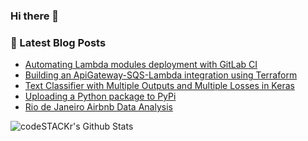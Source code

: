 ### Hi there 👋

<!--
**DanielDaCosta/DanielDaCosta** is a ✨ _special_ ✨ repository because its `README.md` (this file) appears on your GitHub profile.

Here are some ideas to get you started:

- 🔭 I’m currently working on ...
- 🌱 I’m currently learning ...
- 👯 I’m looking to collaborate on ...
- 🤔 I’m looking for help with ...
- 💬 Ask me about ...
- 📫 How to reach me: ...
- 😄 Pronouns: ...
- ⚡ Fun fact: ...
-->

### 📕 Latest Blog Posts
<!-- BLOG-POST-LIST:START -->
- [Automating Lambda modules deployment with GitLab CI](https://towardsdatascience.com/automating-lambda-modules-deployment-with-gitlab-ci-b34cc58a7ac0)
- [Building an ApiGateway-SQS-Lambda integration using Terraform](https://towardsdatascience.com/building-an-apigateway-sqs-lambda-integration-using-terraform-5617cc0408ad)
- [Text Classifier with Multiple Outputs and Multiple Losses in Keras](https://towardsdatascience.com/text-classifier-with-multiple-outputs-and-multiple-losses-in-keras-4b7a527eb858)
- [Uploading a Python package to PyPi](https://medium.com/python-in-plain-english/uploading-a-python-package-to-pypi-33e13ed6c6d3)
- [Rio de Janeiro Airbnb Data Analysis](https://medium.com/@danieldacosta_75030/rio-de-janeiro-airbnb-data-analysis-b43241102455)
<!-- BLOG-POST-LIST:END -->

<img align="left" alt="codeSTACKr's Github Stats" src="https://github-readme-stats.codestackr.vercel.app/api?username=DanielDaCosta&show_icons=true&hide_border=true" />
